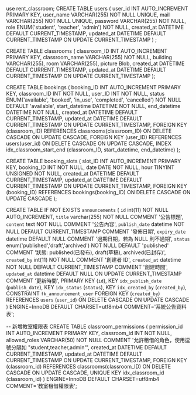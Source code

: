 use rent_classroom;
CREATE TABLE users (
user_id INT AUTO_INCREMENT PRIMARY KEY,
user_name VARCHAR(255) NOT NULL UNIQUE,
mail VARCHAR(255) NOT NULL UNIQUE,
password VARCHAR(255) NOT NULL,
role ENUM('student', 'teacher', 'admin') NOT NULL,
created_at DATETIME DEFAULT CURRENT_TIMESTAMP,
updated_at DATETIME DEFAULT CURRENT_TIMESTAMP ON UPDATE CURRENT_TIMESTAMP
) ;

CREATE TABLE classrooms (
classroom_ID INT AUTO_INCREMENT PRIMARY KEY,
classroom_name VARCHAR(255) NOT NULL,
building VARCHAR(255),
room VARCHAR(255),
picture Blob,
created_at DATETIME DEFAULT CURRENT_TIMESTAMP,
updated_at DATETIME DEFAULT CURRENT_TIMESTAMP ON UPDATE CURRENT_TIMESTAMP
);

CREATE TABLE bookings (
booking_ID INT AUTO_INCREMENT PRIMARY KEY,
classroom_ID INT NOT NULL,
user_ID INT NOT NULL,
status ENUM('available', 'booked', 'in_use', 'completed', 'cancelled') NOT NULL DEFAULT 'available',
start_datetime DATETIME NOT NULL,
end_datetime DATETIME NOT NULL,
created_at DATETIME DEFAULT CURRENT_TIMESTAMP,
updated_at DATETIME DEFAULT CURRENT_TIMESTAMP ON UPDATE CURRENT_TIMESTAMP,
FOREIGN KEY (classroom_ID) REFERENCES classrooms(classroom_ID) ON DELETE CASCADE ON UPDATE CASCADE,
FOREIGN KEY (user_ID) REFERENCES users(user_id) ON DELETE CASCADE ON UPDATE CASCADE,
INDEX idx_classroom_start_end (classroom_ID, start_datetime, end_datetime)
);

CREATE TABLE booking_slots (
slot_ID INT AUTO_INCREMENT PRIMARY KEY,
booking_ID INT NOT NULL,
date DATE NOT NULL,
hour TINYINT UNSIGNED NOT NULL,
created_at DATETIME DEFAULT CURRENT_TIMESTAMP,
updated_at DATETIME DEFAULT CURRENT_TIMESTAMP ON UPDATE CURRENT_TIMESTAMP,
FOREIGN KEY (booking_ID) REFERENCES bookings(booking_ID) ON DELETE CASCADE ON UPDATE CASCADE
);

CREATE TABLE IF NOT EXISTS `announcements` (
`id` int(11) NOT NULL AUTO_INCREMENT,
`title` varchar(255) NOT NULL COMMENT '公告標題',
`content` text NOT NULL COMMENT '公告內容',
`publish_date` datetime NOT NULL DEFAULT CURRENT_TIMESTAMP COMMENT '發佈日期',
`expiry_date` datetime DEFAULT NULL COMMENT '過期日期，若為 NULL 則不過期',
`status` enum('published','draft','archived') NOT NULL DEFAULT 'published' COMMENT '狀態: published(已發布), draft(草稿), archived(已封存)',
`created_by` int(11) NOT NULL COMMENT '創建者 ID',
`created_at` datetime NOT NULL DEFAULT CURRENT_TIMESTAMP COMMENT '創建時間',
`updated_at` datetime DEFAULT NULL ON UPDATE CURRENT_TIMESTAMP COMMENT '更新時間',
PRIMARY KEY (`id`),
KEY `idx_publish_date` (`publish_date`),
KEY `idx_status` (`status`),
KEY `idx_created_by` (`created_by`),
CONSTRAINT `fk_announcement_user` FOREIGN KEY (`created_by`) REFERENCES `users` (`user_id`) ON DELETE CASCADE ON UPDATE CASCADE
) ENGINE=InnoDB DEFAULT CHARSET=utf8mb4 COMMENT='系統公告資料表';

-- 新增教室權限表
CREATE TABLE classroom_permissions (
permission_id INT AUTO_INCREMENT PRIMARY KEY,
classroom_id INT NOT NULL,
allowed_roles VARCHAR(50) NOT NULL COMMENT '允許租借的角色，使用逗號分隔如 "student,teacher,admin"',
created_at DATETIME DEFAULT CURRENT_TIMESTAMP,
updated_at DATETIME DEFAULT CURRENT_TIMESTAMP ON UPDATE CURRENT_TIMESTAMP,
FOREIGN KEY (classroom_id) REFERENCES classrooms(classroom_ID) ON DELETE CASCADE ON UPDATE CASCADE,
UNIQUE KEY idx_classroom_id (classroom_id)
) ENGINE=InnoDB DEFAULT CHARSET=utf8mb4 COMMENT='教室租借權限表';
